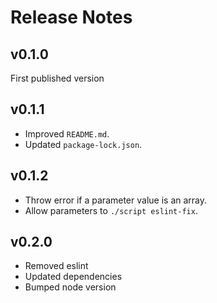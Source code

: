# Release Notes

## v0.1.0

First published version

## v0.1.1

* Improved `README.md`.
* Updated `package-lock.json`.

## v0.1.2

- Throw error if a parameter value is an array.
- Allow parameters to `./script eslint-fix`.

## v0.2.0

- Removed eslint
- Updated dependencies
- Bumped node version